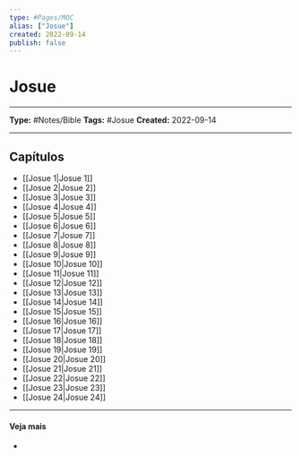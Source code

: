 ```yaml
---
type: #Pages/MOC
alias: ["Josue"]
created: 2022-09-14
publish: false
---
```


# Josue

---

**Type:** #Notes/Bible
**Tags:** #Josue
**Created:** 2022-09-14

---

## Capítulos

- [[Josue 1|Josue 1]]
- [[Josue 2|Josue 2]]
- [[Josue 3|Josue 3]]
- [[Josue 4|Josue 4]]
- [[Josue 5|Josue 5]]
- [[Josue 6|Josue 6]]
- [[Josue 7|Josue 7]]
- [[Josue 8|Josue 8]]
- [[Josue 9|Josue 9]]
- [[Josue 10|Josue 10]]
- [[Josue 11|Josue 11]]
- [[Josue 12|Josue 12]]
- [[Josue 13|Josue 13]]
- [[Josue 14|Josue 14]]
- [[Josue 15|Josue 15]]
- [[Josue 16|Josue 16]]
- [[Josue 17|Josue 17]]
- [[Josue 18|Josue 18]]
- [[Josue 19|Josue 19]]
- [[Josue 20|Josue 20]]
- [[Josue 21|Josue 21]]
- [[Josue 22|Josue 22]]
- [[Josue 23|Josue 23]]
- [[Josue 24|Josue 24]]

---

#### Veja mais

-
